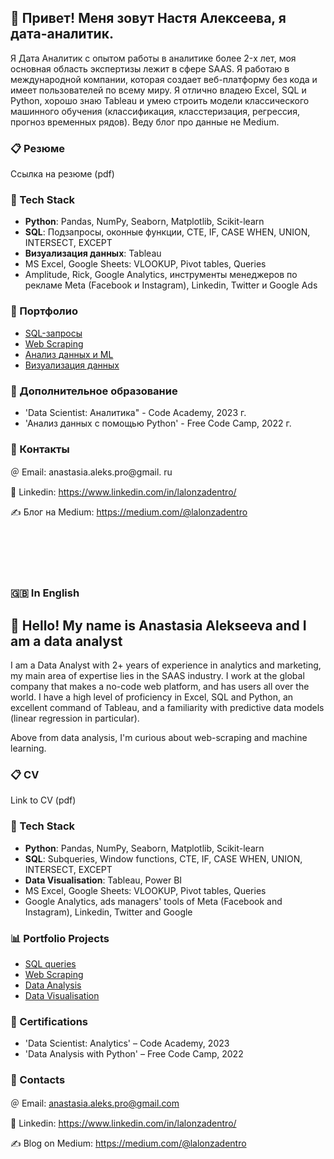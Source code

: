 ## 👋 Привет! Меня зовут Настя Алексеева, я дата-аналитик.
Я Дата Аналитик с опытом работы в аналитике более 2-x лет, моя основная область экспертизы лежит в сфере SAAS. Я работаю в международной компании, которая создает веб-платформу без кода и имеет пользователей по всему миру. Я отлично владею Excel, SQL и Python, хорошо знаю Tableau и умею строить модели классического машинного обучения (классификация, класстеризация, регрессия, прогноз временных рядов). Веду блог про данные не Medium.


### 📋 Резюме

Ссылка на резюме (pdf)


### 🐍 Tech Stack

* **Python**: Pandas, NumPy, Seaborn, Matplotlib, Scikit-learn
* **SQL**: Подзапросы, оконные функции, CTE, IF, CASE WHEN, UNION, INTERSECT, EXCEPT
* **Визуализация данных**: Tableau
* MS Excel, Google Sheets: VLOOKUP, Pivot tables, Queries
* Amplitude, Rick, Google Analytics, инструменты менеджеров по рекламе Meta (Facebook и Instagram), Linkedin, Twitter и Google Ads

### 💼 Портфолио

- [SQL-запросы](https://github.com/lalonzadentro/Data-Analyst-Portfolio/tree/main/SQL%20queries)
- [Web Scraping](https://github.com/lalonzadentro/Data-Analyst-Portfolio/tree/main/Web%20Scraping)
- [Анализ данных и ML](https://github.com/lalonzadentro/Data-Analyst-Portfolio/tree/main/Data%20Analysis%20with%20Python)
- [Визуализация данных](https://github.com/lalonzadentro/Data-Analyst-Portfolio/tree/main/Data%20Visualization)

### 🧠 Дополнительное образование
* 'Data Scientist: Аналитика" - Code Academy, 2023 г.
* 'Анализ данных с помощью Python' - Free Code Camp, 2022 г.



### 💬 Контакты
＠ Email: anastasia.aleks.pro@gmail. ru

🔗 Linkedin: https://www.linkedin.com/in/lalonzadentro/

✍️ Блог на Medium: https://medium.com/@lalonzadentro

</br></br></br></br>
### 🇬🇧 In English
## 👋 Hello! My name is Anastasia Alekseeva and I am a data analyst
I am a Data Analyst with 2+ years of experience in analytics and marketing, my main area of expertise lies in the SAAS industry. I work at the global company that makes a no-code web platform, and has users all over the world. I have a high level of proficiency in Excel, SQL and Python, an excellent command of Tableau, and a familiarity with predictive data models (linear regression in particular).

Above from data analysis, I'm curious about web-scraping and machine learning.

### 📋 CV

Link to CV (pdf)


### 🐍 Tech Stack

* **Python**: Pandas, NumPy, Seaborn, Matplotlib, Scikit-learn
* **SQL**: Subqueries, Window functions, CTE, IF, CASE WHEN, UNION, INTERSECT, EXCEPT
* **Data Visualisation**: Tableau, Power BI
* MS Excel, Google Sheets: VLOOKUP, Pivot tables, Queries
* Google Analytics, ads managers' tools  of Meta (Facebook and Instagram), Linkedin, Twitter and Google

### 📊 Portfolio Projects

- [SQL queries](https://github.com/lalonzadentro/Data-Analyst-Portfolio/tree/main/SQL%20queries)
- [Web Scraping](https://github.com/lalonzadentro/Data-Analyst-Portfolio/tree/main/Web%20Scraping)
- [Data Analysis](https://github.com/lalonzadentro/Data-Analyst-Portfolio/tree/main/Data%20Analysis%20with%20Python)
- [Data Visualisation](https://github.com/lalonzadentro/Data-Analyst-Portfolio/tree/main/Data%20Visualization)



### 🧠 Certifications
* 'Data Scientist: Analytics' – Code Academy, 2023
* 'Data Analysis with Python' – Free Code Camp, 2022



### 💬 Contacts
＠ Email: anastasia.aleks.pro@gmail.com

🔗 Linkedin: https://www.linkedin.com/in/lalonzadentro/

✍️ Blog on Medium: https://medium.com/@lalonzadentro

